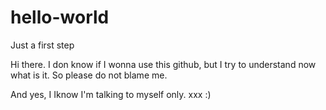 # hello-world
Just a first step

Hi there. I don know if I wonna use this github, but I try to understand now what is it.
So please do not blame me.

And yes, I Iknow I'm talking to myself only.
xxx :)
